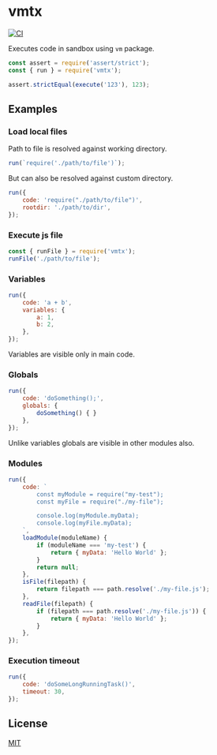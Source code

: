 # vmtx

[![CI](https://github.com/DmitryBogomolov/vmtx/actions/workflows/ci.yml/badge.svg)](https://github.com/DmitryBogomolov/vmtx/actions/workflows/ci.yml)

Executes code in sandbox using `vm` package.

```javascript
const assert = require('assert/strict');
const { run } = require('vmtx');

assert.strictEqual(execute('123'), 123);
```

## Examples

### Load local files

Path to file is resolved against working directory.

```javascript
run(`require('./path/to/file')`);
```

But can also be resolved against custom directory.

```javascript
run({
    code: 'require("./path/to/file")',
    rootdir: './path/to/dir',
});
```

### Execute js file

```javascript
const { runFile } = require('vmtx');
runFile('./path/to/file');
```

### Variables

```javascript
run({
    code: 'a + b',
    variables: {
        a: 1,
        b: 2,
    },
});
```
Variables are visible only in main code.

### Globals

```javascript
run({
    code: 'doSomething();',
    globals: {
        doSomething() { }
    },
});
```
Unlike variables globals are visible in other modules also.

### Modules

```javascript
run({
    code: `
        const myModule = require("my-test");
        const myFile = require("./my-file");

        console.log(myModule.myData);
        console.log(myFile.myData);
    `,
    loadModule(moduleName) {
        if (moduleName === 'my-test') {
            return { myData: 'Hello World' };
        }
        return null;
    },
    isFile(filepath) {
        return filepath === path.resolve('./my-file.js');
    },
    readFile(filepath) {
        if (filepath === path.resolve('./my-file.js')) {
            return { myData: 'Hello World' };
        }
    },
});
```

### Execution timeout

```javascript
run({
    code: 'doSomeLongRunningTask()',
    timeout: 30,
});
```

## License

[MIT](LICENSE)
